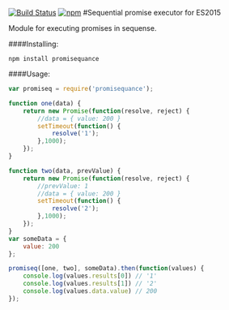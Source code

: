 [![Build Status](https://travis-ci.org/IliaIdakiev/promiseq.svg?branch=master)](https://travis-ci.org/IliaIdakiev/promiseq)
[![npm](https://img.shields.io/npm/dm/localeval.svg?style=plastic)](https://www.npmjs.com/package/promisequance)
#Sequential promise executor for ES2015

Module for executing promises in sequense.

####Installing:
```
npm install promisequance
```

####Usage:
```javascript
var promiseq = require('promisequance');

function one(data) {
    return new Promise(function(resolve, reject) {
        //data = { value: 200 }
        setTimeout(function() {
            resolve('1');
        },1000);
    });
}

function two(data, prevValue) {
    return new Promise(function(resolve, reject) {
        //prevValue: 1
        //data = { value: 200 }
        setTimeout(function() {
            resolve('2');
        },1000);
    });
}
var someData = {
    value: 200
};

promiseq([one, two], someData).then(function(values) {
    console.log(values.results[0]) // '1'
    console.log(values.results[1]) // '2'
    console.log(values.data.value) // 200
});
```